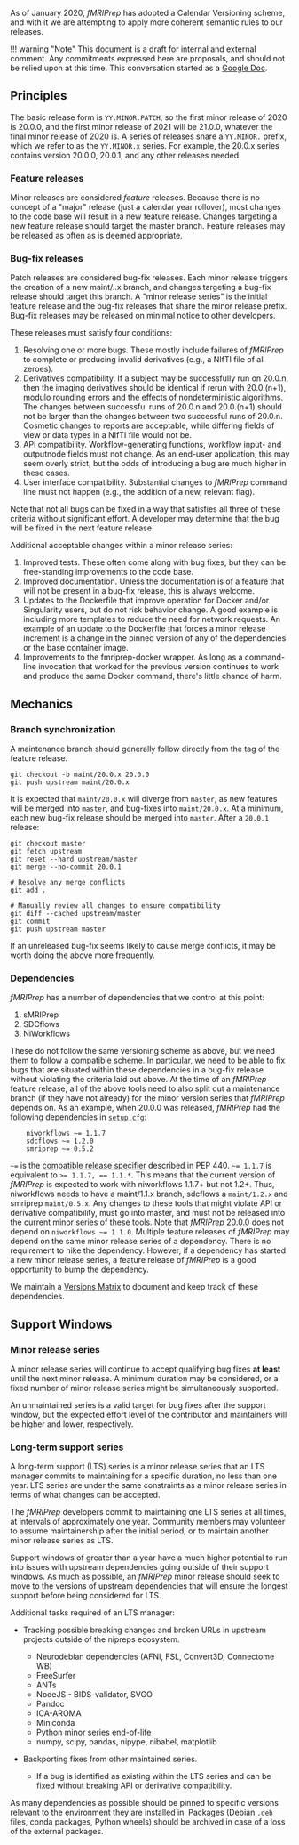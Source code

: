 
As of January 2020, *fMRIPrep* has adopted a Calendar Versioning scheme, and with it we are attempting to apply more coherent semantic rules to our releases.

!!! warning "Note"
	This document is a draft for internal and external comment. Any commitments expressed here are proposals, and should not be relied upon at this time.
	This conversation started as a [Google Doc](https://docs.google.com/document/d/1hapyg61FRKZ2DqikVYKvckwQqnbobFQnnZoZi_WCDfo/edit?usp=sharing).

## Principles
The basic release form is `YY.MINOR.PATCH`, so the first minor release of 2020 is 20.0.0, and the first minor release of 2021 will be 21.0.0, whatever the final minor release of 2020 is. A series of releases share a `YY.MINOR.` prefix, which we refer to as the `YY.MINOR.x` series. For example, the 20.0.x series contains version 20.0.0, 20.0.1, and any other releases needed.

### Feature releases
Minor releases are considered *feature* releases. Because there is no concept of a "major" release (just a calendar year rollover), most changes to the code base will result in a new feature release. Changes targeting a new feature release should target the master branch. Feature releases may be released as often as is deemed appropriate.

### Bug-fix releases
Patch releases are considered bug-fix releases. Each minor release triggers the creation of a new maint/<YY>.<MINOR>.x branch, and changes targeting a bug-fix release should target this branch. A "minor release series" is the initial feature release and the bug-fix releases that share the minor release prefix. Bug-fix releases may be released on minimal notice to other developers.

These releases must satisfy four conditions:

1. Resolving one or more bugs. These mostly include failures of *fMRIPrep* to complete or producing invalid derivatives (e.g., a NIfTI file of all zeroes).
1. Derivatives compatibility. If a subject may be successfully run on 20.0.n, then the imaging derivatives should be identical if rerun with 20.0.(n+1), modulo rounding errors and the effects of nondeterministic algorithms. The changes between successful runs of 20.0.n and 20.0.(n+1) should not be larger than the changes between two successful runs of 20.0.n. Cosmetic changes to reports are acceptable, while differing fields of view or data types in a NIfTI file would not be.
1. API compatibility. Workflow-generating functions, workflow input- and outputnode fields must not change. As an end-user application, this may seem overly strict, but the odds of introducing a bug are much higher in these cases.
1. User interface compatibility. Substantial changes to *fMRIPrep* command line must not happen (e.g., the addition of a new, relevant flag).

Note that not all bugs can be fixed in a way that satisfies all three of these criteria without significant effort. A developer may determine that the bug will be fixed in the next feature release.

Additional acceptable changes within a minor release series:
1. Improved tests. These often come along with bug fixes, but they can be free-standing improvements to the code base.
1. Improved documentation. Unless the documentation is of a feature that will not be present in a bug-fix release, this is always welcome.
1. Updates to the Dockerfile that improve operation for Docker and/or Singularity users, but do not risk behavior change. A good example is including more templates to reduce the need for network requests. An example of an update to the Dockerfile that forces a minor release increment is a change in the pinned version of any of the dependencies or the base container image.
1. Improvements to the fmriprep-docker wrapper. As long as a command-line invocation that worked for the previous version continues to work and produce the same Docker command, there's little chance of harm.

## Mechanics

### Branch synchronization
A maintenance branch should generally follow directly from the tag of the feature release.
```
git checkout -b maint/20.0.x 20.0.0
git push upstream maint/20.0.x
```

It is expected that `maint/20.0.x` will diverge from `master`, as new features will be merged into `master`, and bug-fixes into `maint/20.0.x`. At a minimum, each new bug-fix release should be merged into `master`. After a `20.0.1` release:
```
git checkout master
git fetch upstream
git reset --hard upstream/master
git merge --no-commit 20.0.1

# Resolve any merge conflicts
git add .

# Manually review all changes to ensure compatibility
git diff --cached upstream/master
git commit
git push upstream master
```

If an unreleased bug-fix seems likely to cause merge conflicts, it may be worth doing the above more frequently.

### Dependencies
*fMRIPrep* has a number of dependencies that we control at this point:

1. sMRIPrep
1. SDCflows
1. NiWorkflows

These do not follow the same versioning scheme as above, but we need them to follow a compatible scheme. In particular, we need to be able to fix bugs that are situated within these dependencies in a bug-fix release without violating the criteria laid out above.
At the time of an *fMRIPrep* feature release, all of the above tools need to also split out a maintenance branch (if they have not already) for the minor version series that *fMRIPrep* depends on. As an example, when 20.0.0 was released, *fMRIPrep* had the following dependencies in [`setup.cfg`](https://github.com/poldracklab/fmriprep/blob/20.0.0/setup.cfg#L22-L36):

```
    niworkflows ~= 1.1.7
    sdcflows ~= 1.2.0
    smriprep ~= 0.5.2
```
`~=` is the [compatible release specifier](https://www.python.org/dev/peps/pep-0440/#compatible-release) described in PEP 440. `~= 1.1.7` is equivalent to `>= 1.1.7, == 1.1.*`. This means that the current version of *fMRIPrep* is expected to work with niworkflows 1.1.7+ but not 1.2+.
Thus, niworkflows needs to have a maint/1.1.x branch, sdcflows a `maint/1.2.x` and smriprep `maint/0.5.x`. Any changes to these tools that might violate API or derivative compatibility, must go into master, and must not be released into the current minor series of these tools.
Note that *fMRIPrep* 20.0.0 does not depend on `niworkflows ~= 1.1.0`.
Multiple feature releases of *fMRIPrep* may depend on the same minor release series of a dependency. There is no requirement to hike the dependency. However, if a dependency has started a new minor release series, a feature release of *fMRIPrep* is a good opportunity to bump the dependency.

We maintain a [Versions Matrix](versions.md) to document and keep track of these dependencies.

## Support Windows
### Minor release series
A minor release series will continue to accept qualifying bug fixes **at least** until the next minor release. A minimum duration may be considered, or a fixed number of minor release series might be simultaneously supported.

An unmaintained series is a valid target for bug fixes after the support window, but the expected effort level of the contributor and maintainers will be higher and lower, respectively.

### Long-term support series
A long-term support (LTS) series is a minor release series that an LTS manager commits to maintaining for a specific duration, no less than one year. LTS series are under the same constraints as a minor release series in terms of what changes can be accepted.

The *fMRIPrep* developers commit to maintaining one LTS series at all times, at intervals of approximately one year. Community members may volunteer to assume maintainership after the initial period, or to maintain another minor release series as LTS.

Support windows of greater than a year have a much higher potential to run into issues with upstream dependencies going outside of their support windows. As much as possible, an *fMRIPrep* minor release should seek to move to the versions of upstream dependencies that will ensure the longest support before being considered for LTS.

Additional tasks required of an LTS manager:

* Tracking possible breaking changes and broken URLs in upstream projects outside of the nipreps ecosystem.
    * Neurodebian dependencies (AFNI, FSL, Convert3D, Connectome WB)
    * FreeSurfer
    * ANTs
    * NodeJS - BIDS-validator, SVGO
    * Pandoc
    * ICA-AROMA
    * Miniconda
    * Python minor series end-of-life
    * numpy, scipy, pandas, nipype, nibabel, matplotlib

* Backporting fixes from other maintained series.
    * If a bug is identified as existing within the LTS series and can be fixed without breaking API or derivative compatibility.

As many dependencies as possible should be pinned to specific versions relevant to the environment they are installed in. Packages (Debian `.deb` files, conda packages, Python wheels) should be archived in case of a loss of the external packages.
